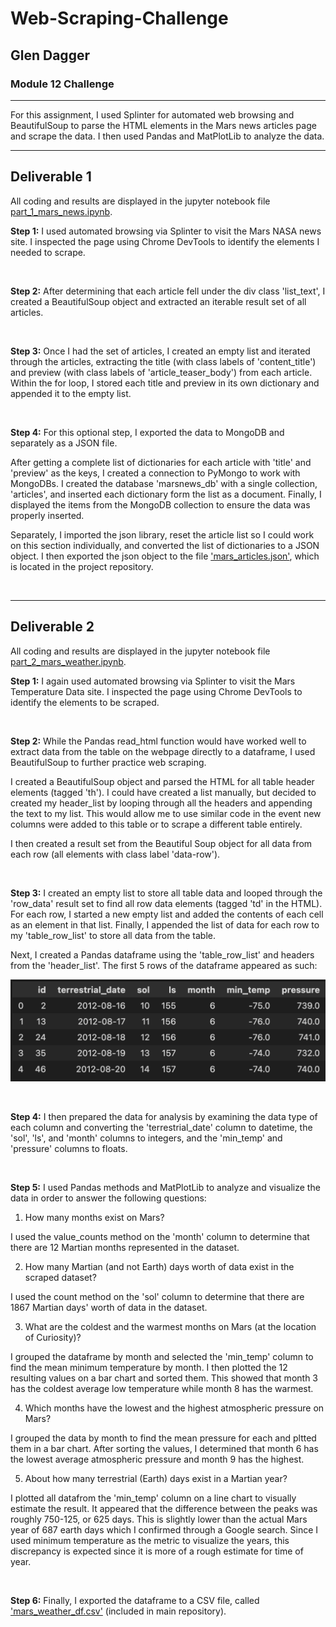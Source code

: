 # Web-Scraping-Challenge
## Glen Dagger

### Module 12 Challenge

<hr>

For this assignment, I used Splinter for automated web browsing and BeautifulSoup to parse the HTML elements in the Mars news articles page and scrape the data. I then used Pandas and MatPlotLib to analyze the data.

<hr>

## Deliverable 1

All coding and results are displayed in the jupyter notebook file [part_1_mars_news.ipynb](part_1_mars_news.ipynb).

<strong>Step 1:</strong> I used automated browsing via Splinter to visit the Mars NASA news site. I inspected the page using Chrome DevTools to identify the elements I needed to scrape.

<br>

<strong>Step 2:</strong> After determining that each article fell under the div class 'list_text', I created a BeautifulSoup object and extracted an iterable result set of all articles.

<br>

<strong>Step 3:</strong> Once I had the set of articles, I created an empty list and iterated through the articles, extracting the title (with class labels of 'content_title') and preview (with class labels of 'article_teaser_body') from each article. Within the for loop, I stored each title and preview in its own dictionary and appended it to the empty list.

<br>

<strong>Step 4:</strong> For this optional step, I exported the data to MongoDB and separately as a JSON file.

 After getting a complete list of dictionaries for each article with 'title' and 'preview' as the keys, I created a connection to PyMongo to work with MongoDBs. I created the database 'marsnews_db' with a single collection, 'articles', and inserted each dictionary form the list as a document. Finally, I displayed the items from the MongoDB collection to ensure the data was properly inserted.

Separately, I imported the json library, reset the article list so I could work on this section individually, and converted the list of dictionaries to a JSON object. I then exported the json object to the file ['mars_articles.json'](mars_articles.json), which is located in the project repository.

<br>

<hr>

## Deliverable 2

All coding and results are displayed in the jupyter notebook file [part_2_mars_weather.ipynb](part_2_mars_weather.ipynb).


<strong>Step 1:</strong> I again used automated browsing via Splinter to visit the Mars Temperature Data site. I inspected the page using Chrome DevTools to identify the elements to be scraped. 

<br>

<strong>Step 2:</strong> While the Pandas read_html function would have worked well to extract data from the table on the webpage directly to a dataframe, I used BeautifulSoup to further practice web scraping.

I created a BeautifulSoup object and parsed the HTML for all table header elements (tagged 'th'). I could have created a list manually, but decided to created my header_list by looping through all the headers and appending the text to my list. This would allow me to use similar code in the event new columns were added to this table or to scrape a different table entirely.

I then created a result set from the Beautiful Soup object for all data from each row (all elements with class label 'data-row').

<br>

<strong>Step 3:</strong> I created an empty list to store all table data and looped through the 'row_data' result set to find all row data elements (tagged 'td' in the HTML). For each row, I started a new empty list and added the contents of each cell as an element in that list. Finally, I appended the list of data for each row to my 'table_row_list' to store all data from the table.

Next, I created a Pandas dataframe using the 'table_row_list' and headers from the 'header_list'. The first 5 rows of the dataframe appeared as such:

![marsweather_df](mars_weather_df_screenshot.png)

<br>

<strong>Step 4:</strong> I then prepared the data for analysis by examining the data type of each column and converting the 'terrestrial_date' column to datetime, the 'sol', 'ls', and 'month' columns to integers, and the 'min_temp' and 'pressure' columns to floats.

<br>

<strong>Step 5:</strong> I used Pandas methods and MatPlotLib to analyze and visualize the data in order to answer the following questions:

1. How many months exist on Mars?

I used the value_counts method on the 'month' column to determine that there are 12 Martian months represented in the dataset.


2. How many Martian (and not Earth) days worth of data exist in the scraped dataset?

I used the count method on the 'sol' column to determine that there are 1867 Martian days' worth of data in the dataset.


3. What are the coldest and the warmest months on Mars (at the location of Curiosity)? 

I grouped the dataframe by month and selected the 'min_temp' column to find the mean minimum temperature by month. I then plotted the 12 resulting values on a bar chart and sorted them. This showed that month 3 has the coldest average low temperature while month 8 has the warmest.


4. Which months have the lowest and the highest atmospheric pressure on Mars? 

I grouped the data by month to find the mean pressure for each and pltted them in a bar chart. After sorting the values, I determined that month 6 has the lowest average atmospheric pressure and month 9 has the highest.

5. About how many terrestrial (Earth) days exist in a Martian year? 

I plotted all datafrom the 'min_temp' column on a line chart to visually estimate the result. It appeared that the difference between the peaks was roughly 750-125, or 625 days. This is slightly lower than the actual Mars year of 687 earth days which I confirmed through a Google search. Since I used minimum temperature as the metric to visualize the years, this discrepancy is expected since it is more of a rough estimate for time of year.

<br>

<strong>Step 6:</strong> Finally, I exported the dataframe to a CSV file, called ['mars_weather_df.csv'](mars_weather_df.csv) (included in main repository).